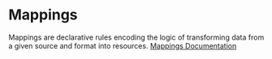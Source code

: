Mappings
========

Mappings are declarative rules encoding the logic of transforming data from a given source and format into resources.
[Mappings Documentation](https://nexus-forge.readthedocs.io/en/latest/interaction.html#mapping)
